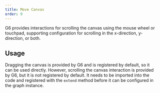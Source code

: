```yaml
---
title: Move Canvas
order: 9
---
```


G6 provides interactions for scrolling the canvas using the mouse wheel or touchpad, supporting configuration for scrolling in the x-direction, y-direction, or both.

## Usage

Dragging the canvas is provided by G6 and is registered by default, so it can be used directly. However, scrolling the canvas interaction is provided by G6, but it is not registered by default. It needs to be imported into the code and registered with the `extend` method before it can be configured in the graph instance.
